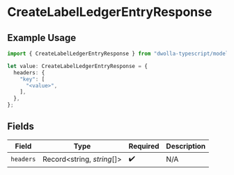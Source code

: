 # CreateLabelLedgerEntryResponse

## Example Usage

```typescript
import { CreateLabelLedgerEntryResponse } from "dwolla-typescript/models/operations";

let value: CreateLabelLedgerEntryResponse = {
  headers: {
    "key": [
      "<value>",
    ],
  },
};
```

## Fields

| Field                      | Type                       | Required                   | Description                |
| -------------------------- | -------------------------- | -------------------------- | -------------------------- |
| `headers`                  | Record<string, *string*[]> | :heavy_check_mark:         | N/A                        |
